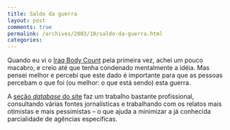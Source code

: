 ```yaml
---
title: Saldo da guerra
layout: post
comments: true
permalink: /archives/2003/10/saldo-da-guerra.html
categories:
---
```

Quando eu vi o <a href=http://www.iraqbodycount.net >Iraq Body Count</a> pela primeira vez, achei um pouco macabro, e creio até que tenha condenado mentalmente a idéia. Mas pensei melhor e percebi que este dado é importante para que as pessoas percebam o que foi (ou melhor: o que está sendo) esta guerra.

A <a href=http://www.iraqbodycount.net/bodycount.htm >seção *database* do site</a> faz um trabalho bastante profissional, consultando várias fontes jornalísticas e trabalhando com os relatos mais otimistas e mais pessimistas &#8211; o que ajuda a minimizar a já conhecida parcialidade de agências específicas.

<center>
</center>